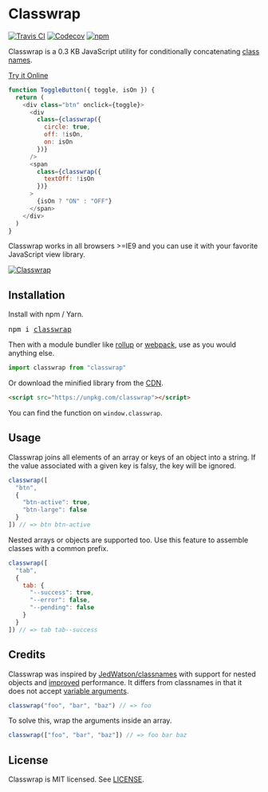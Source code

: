 # Classwrap
[![Travis CI](https://img.shields.io/travis/jbucaran/classwrap/master.svg)](https://travis-ci.org/jbucaran/classwrap)
[![Codecov](https://img.shields.io/codecov/c/github/jbucaran/classwrap/master.svg)](https://codecov.io/gh/jbucaran/classwrap)
[![npm](https://img.shields.io/npm/v/classwrap.svg)](https://www.npmjs.org/package/classwrap)

Classwrap is a 0.3 KB JavaScript utility for conditionally concatenating [class names](https://developer.mozilla.org/en-US/docs/Web/API/Element/className).

[Try it Online](https://codepen.io/jbucaran/pen/GMRjRB)

```js
function ToggleButton({ toggle, isOn }) {
  return (
    <div class="btn" onclick={toggle}>
      <div
        class={classwrap({
          circle: true,
          off: !isOn,
          on: isOn
        })}
      />
      <span
        class={classwrap({
          textOff: !isOn
        })}
      >
        {isOn ? "ON" : "OFF"}
      </span>
    </div>
  )
}
```

Classwrap works in all browsers >=IE9 and you can use it with your favorite JavaScript view library.

[![Classwrap](https://user-images.githubusercontent.com/56996/30416101-cda83bd4-9965-11e7-9db5-230ba3fc83fd.gif)](https://codepen.io/jbucaran/full/GMRjRB/)

## Installation

Install with npm / Yarn.

<pre>
npm i <a href="https://www.npmjs.com/package/classwrap">classwrap</a>
</pre>

Then with a module bundler like [rollup](https://github.com/rollup/rollup) or [webpack](https://github.com/webpack/webpack), use as you would anything else.

```js
import classwrap from "classwrap"
```

Or download the minified library from the [CDN](https://unpkg.com/classwrap).

```html
<script src="https://unpkg.com/classwrap"></script>
```

You can find the function on `window.classwrap`.

## Usage

Classwrap joins all elements of an array or keys of an object into a string. If the value associated with a given key is falsy, the key will be ignored.

```js
classwrap([
  "btn",
  {
    "btn-active": true,
    "btn-large": false
  }
]) // => btn btn-active
```

Nested arrays or objects are supported too. Use this feature to assemble classes with a common prefix.

```js
classwrap([
  "tab",
  {
    tab: {
      "--success": true,
      "--error": false,
      "--pending": false
    }
  }
]) // => tab tab--success
```

## Credits

Classwrap was inspired by [JedWatson/classnames](https://github.com/JedWatson/classnames) with support for nested objects and [improved](/bench/README.md) performance. It differs from classnames in that it does not accept [variable arguments](https://developer.mozilla.org/en-US/docs/Web/JavaScript/Reference/Functions/arguments).

```js
classwrap("foo", "bar", "baz") // => foo
```

To solve this, wrap the arguments inside an array.

```js
classwrap(["foo", "bar", "baz"]) // => foo bar baz
```

## License

Classwrap is MIT licensed. See [LICENSE](LICENSE.md).
